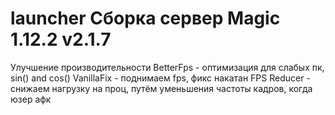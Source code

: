 # launcher Сборка сервер Magic 1.12.2 v2.1.7
Улучшение производительности
BetterFps - оптимизация для слабых пк, sin() and cos()
VanillaFix - поднимаем fps, фикс накатан
FPS Reducer - снижаем нагрузку на проц, путём уменьшения частоты кадров, когда юзер афк
